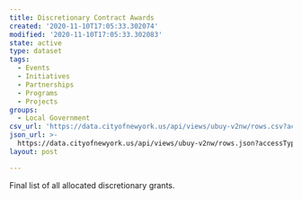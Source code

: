 ```yaml
---
title: Discretionary Contract Awards
created: '2020-11-10T17:05:33.302074'
modified: '2020-11-10T17:05:33.302083'
state: active
type: dataset
tags:
  - Events
  - Initiatives
  - Partnerships
  - Programs
  - Projects
groups:
  - Local Government
csv_url: 'https://data.cityofnewyork.us/api/views/ubuy-v2nw/rows.csv?accessType=DOWNLOAD'
json_url: >-
  https://data.cityofnewyork.us/api/views/ubuy-v2nw/rows.json?accessType=DOWNLOAD
layout: post

---
```

Final list of all allocated discretionary grants.
